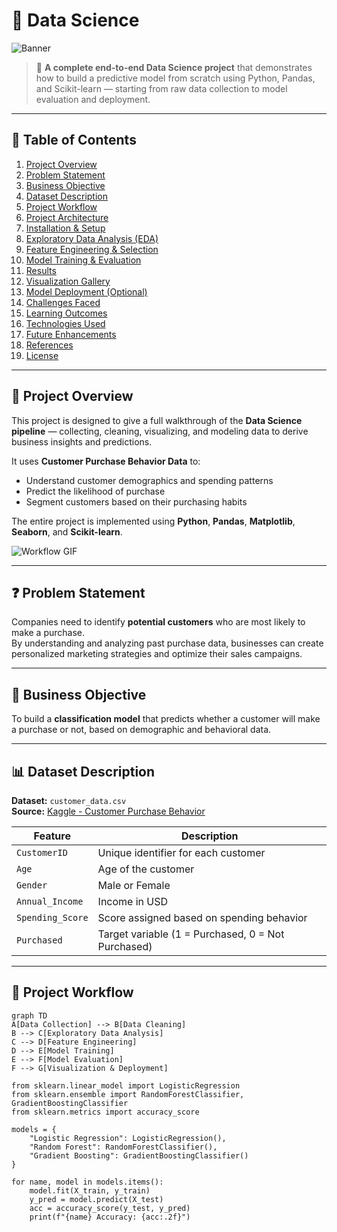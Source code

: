 # 🧠 Data Science

![Banner](https://github.com/yourusername/Data-Science-Project/blob/main/assets/banner.gif)

> 🚀 **A complete end-to-end Data Science project** that demonstrates how to build a predictive model from scratch using Python, Pandas, and Scikit-learn — starting from raw data collection to model evaluation and deployment.  

---

## 📘 Table of Contents
1. [Project Overview](#project-overview)
2. [Problem Statement](#problem-statement)
3. [Business Objective](#business-objective)
4. [Dataset Description](#dataset-description)
5. [Project Workflow](#project-workflow)
6. [Project Architecture](#project-architecture)
7. [Installation & Setup](#installation--setup)
8. [Exploratory Data Analysis (EDA)](#exploratory-data-analysis-eda)
9. [Feature Engineering & Selection](#feature-engineering--selection)
10. [Model Training & Evaluation](#model-training--evaluation)
11. [Results](#results)
12. [Visualization Gallery](#visualization-gallery)
13. [Model Deployment (Optional)](#model-deployment-optional)
14. [Challenges Faced](#challenges-faced)
15. [Learning Outcomes](#learning-outcomes)
16. [Technologies Used](#technologies-used)
17. [Future Enhancements](#future-enhancements)
18. [References](#references)
19. [License](#license)

---

## 🧩 Project Overview
This project is designed to give a full walkthrough of the **Data Science pipeline** — collecting, cleaning, visualizing, and modeling data to derive business insights and predictions.  

It uses **Customer Purchase Behavior Data** to:
- Understand customer demographics and spending patterns  
- Predict the likelihood of purchase  
- Segment customers based on their purchasing habits  

The entire project is implemented using **Python**, **Pandas**, **Matplotlib**, **Seaborn**, and **Scikit-learn**.

![Workflow GIF](https://github.com/yourusername/Data-Science-Project/blob/main/assets/workflow.gif)

---

## ❓ Problem Statement
Companies need to identify **potential customers** who are most likely to make a purchase.  
By understanding and analyzing past purchase data, businesses can create personalized marketing strategies and optimize their sales campaigns.

---

## 🎯 Business Objective
To build a **classification model** that predicts whether a customer will make a purchase or not, based on demographic and behavioral data.

---

## 📊 Dataset Description
**Dataset:** `customer_data.csv`  
**Source:** [Kaggle - Customer Purchase Behavior](https://www.kaggle.com/)  

| Feature | Description |
|----------|--------------|
| `CustomerID` | Unique identifier for each customer |
| `Age` | Age of the customer |
| `Gender` | Male or Female |
| `Annual_Income` | Income in USD |
| `Spending_Score` | Score assigned based on spending behavior |
| `Purchased` | Target variable (1 = Purchased, 0 = Not Purchased) |

---

## 🧭 Project Workflow
```mermaid
graph TD
A[Data Collection] --> B[Data Cleaning]
B --> C[Exploratory Data Analysis]
C --> D[Feature Engineering]
D --> E[Model Training]
E --> F[Model Evaluation]
F --> G[Visualization & Deployment]

from sklearn.linear_model import LogisticRegression
from sklearn.ensemble import RandomForestClassifier, GradientBoostingClassifier
from sklearn.metrics import accuracy_score

models = {
    "Logistic Regression": LogisticRegression(),
    "Random Forest": RandomForestClassifier(),
    "Gradient Boosting": GradientBoostingClassifier()
}

for name, model in models.items():
    model.fit(X_train, y_train)
    y_pred = model.predict(X_test)
    acc = accuracy_score(y_test, y_pred)
    print(f"{name} Accuracy: {acc:.2f}")
